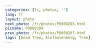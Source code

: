 ```yaml
---
categories: [fr, photos, '']
lang: fr
layout: photo
next_photo: /fr/photos/P0000205.html
picname: P0000204
prev_photo: /fr/photos/P0000207.html
tags: [Dead Tree, Elefantenberg, Tree]
---
```

